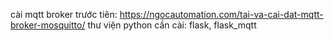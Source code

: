 cài mqtt broker trước tiên:
https://ngocautomation.com/tai-va-cai-dat-mqtt-broker-mosquitto/
 thư viện python cần cài: flask, flask_mqtt